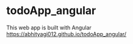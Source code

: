 # todoApp_angular
This web app is built with Angular
https://abhityagi012.github.io/todoApp_angular/
